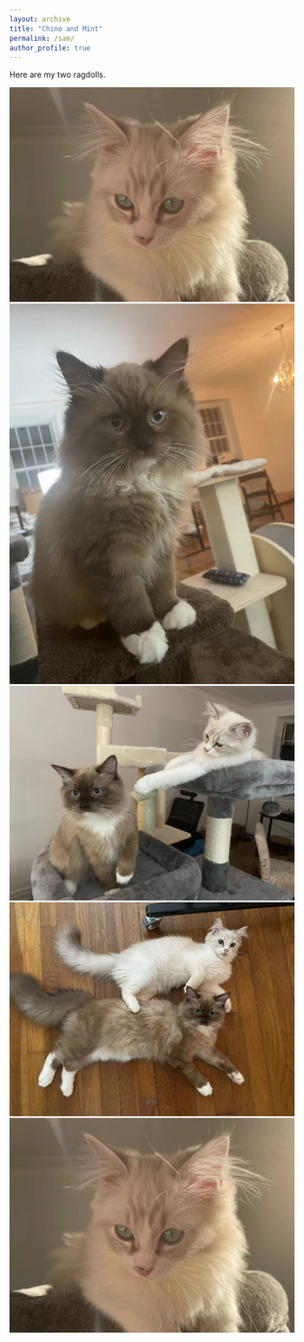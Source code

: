 ```yaml
---
layout: archive
title: "Chino and Mint"
permalink: /sam/
author_profile: true
---
```


<!--  -->

Here are my two ragdolls.

![alt text](https://github.com/MexicaneCola/MexicaneCola.github.io/blob/main/images/WechatIMG5.jpeg)
![alt text](https://github.com/MexicaneCola/MexicaneCola.github.io/blob/main/images/WechatIMG7.jpeg)
![alt text](https://github.com/MexicaneCola/MexicaneCola.github.io/blob/main/images/WechatIMG3.jpeg)
![alt text](https://github.com/MexicaneCola/MexicaneCola.github.io/blob/main/images/WechatIMG4.jpeg)
![alt text](https://github.com/MexicaneCola/MexicaneCola.github.io/blob/main/images/WechatIMG5.jpeg)
  
